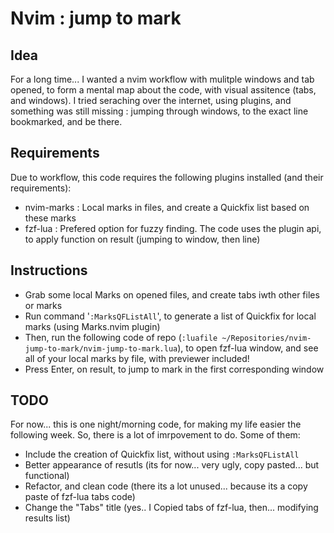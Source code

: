 # Nvim : jump to mark

## Idea

For a long time... I wanted a nvim workflow with mulitple windows and tab opened, to form a mental map about the code, with visual assitence (tabs, and windows). I tried seraching over the internet, using plugins, and something was still missing : jumping through windows, to the exact line bookmarked, and be there.

## Requirements

Due to workflow, this code requires the following plugins installed (and their requirements):

* nvim-marks : Local marks in files, and create a Quickfix list based on these marks
* fzf-lua : Prefered option for fuzzy finding. The code uses the plugin api, to apply function on result (jumping to window, then line)

## Instructions

* Grab some local Marks on opened files, and create tabs iwth other files or marks
* Run command '`:MarksQFListAll`', to generate a list of Quickfix for local marks (using Marks.nvim plugin)
* Then, run the following code of repo (`:luafile ~/Repositories/nvim-jump-to-mark/nvim-jump-to-mark.lua`), to open fzf-lua window, and see all of your local marks by file, with previewer included!
* Press Enter, on result, to jump to mark in the first corresponding window

## TODO

For now... this is one night/morning code, for making my life easier the following week. So, there is a lot of imrpovement to do. Some of them:
* Include the creation of Quickfix list, without using `:MarksQFListAll`
* Better appearance of resutls (its for now... very ugly, copy pasted... but functional)
* Refactor, and clean code (there its a lot unused... because its a copy paste of fzf-lua tabs code)
* Change the "Tabs" title (yes.. I Copied tabs of fzf-lua, then... modifying results list)
